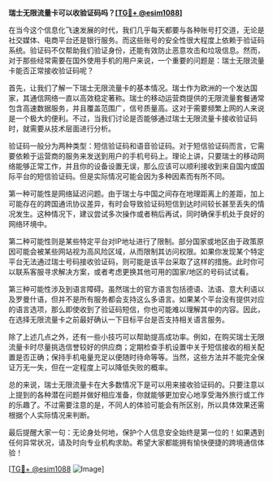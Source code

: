 **瑞士无限流量卡可以收验证码吗？[[TG💪+ @esim1088](https://t.me/s/esim1088)]**

在当今这个信息化飞速发展的时代，我们几乎每天都要与各种账号打交道，无论是社交媒体、电商平台还是银行服务。而这些账号的安全性很大程度上依赖于验证码系统。验证码不仅帮助我们验证身份，还能有效防止恶意攻击和垃圾信息。然而，对于那些经常需要在国外使用手机的用户来说，一个重要的问题是：瑞士无限流量卡能否正常接收验证码呢？

首先，让我们了解一下瑞士无限流量卡的基本情况。瑞士作为欧洲的一个发达国家，其通信网络一直以高效稳定著称。瑞士的移动运营商提供的无限流量套餐通常包含高速数据服务，并且覆盖范围广，信号质量高。这对于需要频繁上网的人来说是一个极大的便利。不过，当我们讨论是否能够通过瑞士无限流量卡接收验证码时，就需要从技术层面进行分析。

验证码一般分为两种类型：短信验证码和语音验证码。对于短信验证码而言，它需要依赖于运营商的服务来发送到用户的手机号码上。理论上讲，只要瑞士的移动网络能够正常工作，并且你的设备设置无误，那么应该可以顺利接收到来自国内或国际平台的短信验证码。但是实际情况可能会因为多种因素而有所不同。

第一种可能性是网络延迟问题。由于瑞士与中国之间存在地理距离上的差距，加上可能存在的跨国通讯协议差异，有时会导致验证码短信到达时间较长甚至丢失的情况发生。这种情况下，建议尝试多次操作或者稍后再试，同时确保手机处于良好的网络环境中。

第二种可能性则是某些特定平台对IP地址进行了限制。部分国家或地区由于政策原因可能会被某些网站视为高风险区域，从而限制其访问权限。如果你发现某个特定平台无法通过瑞士号码接收验证码，则可能是该平台采取了这样的措施。此时你可以联系客服寻求解决方案，或者考虑更换其他可用的国家/地区的号码试试看。

第三种可能性涉及到语言障碍。虽然瑞士的官方语言包括德语、法语、意大利语以及罗曼什语，但并不是所有服务都会支持这么多语言。如果某个平台没有提供对应的语言选项，那么即使收到了验证码短信，你也可能难以理解其中的内容。因此，在选择无限流量卡之前最好确认一下目标平台是否支持相关语言服务。

除了上述几点之外，还有一些小技巧可以帮助提高成功率。例如，在购买瑞士无限流量卡时尽量挑选信誉较好的供应商；定期检查手机设置中关于短信接收的相关配置是否正确；保持手机电量充足以便随时待命等等。当然，这些方法并不能完全保证万无一失，但在一定程度上可以降低失败的概率。

总的来说，瑞士无限流量卡在大多数情况下是可以用来接收验证码的。只要注意以上提到的各种潜在问题并做好相应准备，你就能够更加安心地享受海外旅行或工作的乐趣了。不过需要注意的是，不同人的体验可能会有所区别，所以具体效果还需根据个人实际情况来判断。

最后提醒大家一句：无论身处何地，保护个人信息安全始终是第一位的！如果遇到任何异常状况，请及时向专业机构求助。希望大家都能拥有愉快便捷的跨境通信体验！

[[TG💪+ @esim1088](https://t.me/s/esim1088) ![Image](https://i.postimg.cc/4NQfJmqS/Snipaste-2025-05-13-00-14-12.png)]